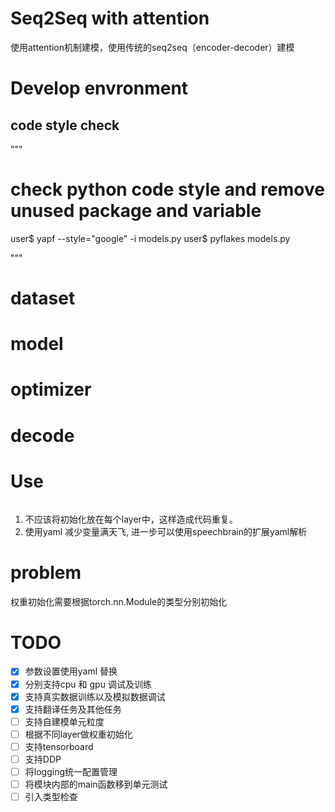 Seq2Seq  with attention
=============
使用attention机制建模，使用传统的seq2seq（encoder-decoder）建模
# Develop envronment

## code style check
"""
# check python code style and remove unused package and variable

user$ yapf  --style="google" -i models.py
user$ pyflakes models.py 

"""

# dataset

# model

# optimizer

# decode

# Use
```

```

1. 不应该将初始化放在每个layer中，这样造成代码重复。  
2. 使用yaml 减少变量满天飞, 进一步可以使用speechbrain的扩展yaml解析  

# problem
权重初始化需要根据torch.nn.Module的类型分别初始化

# TODO
- [x] 参数设置使用yaml 替换  
- [x] 分别支持cpu 和 gpu 调试及训练  
- [x] 支持真实数据训练以及模拟数据调试  
- [x] 支持翻译任务及其他任务   
- [ ] 支持自建模单元粒度  
- [ ] 根据不同layer做权重初始化  
- [ ] 支持tensorboard  
- [ ] 支持DDP   
- [ ] 将logging统一配置管理  
- [ ] 将模块内部的main函数移到单元测试  
- [ ] 引入类型检查
